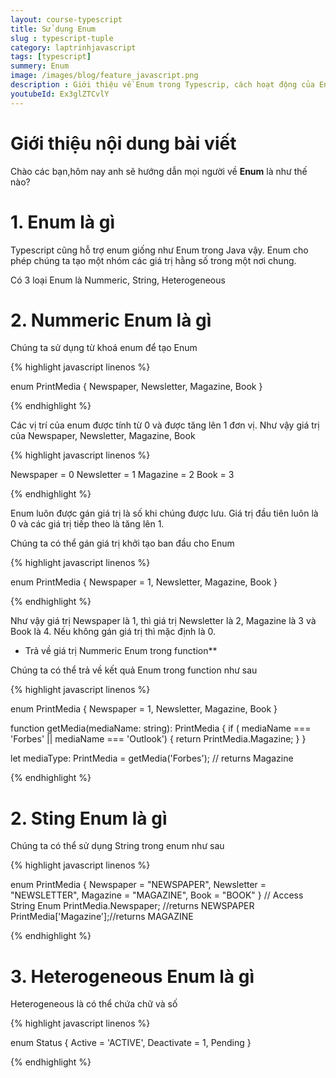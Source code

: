 ```yaml
---
layout: course-typescript
title: Sử dụng Enum  
slug : typescript-tuple
category: laptrinhjavascript
tags: [typescript]
summery: Enum   
image: /images/blog/feature_javascript.png
description : Giới thiệu về Enum trong Typescrip, cách hoạt động của Enum trong Typescrip
youtubeId: Ex3glZTCvlY
---
```


# **Giới thiệu nội dung bài viết**

Chào các bạn,hôm nay anh sẽ hướng dẫn mọi người về <b>Enum</b> là như thế nào? 

# **1. Enum là gì**

Typescript cũng hỗ trợ enum giống như Enum trong Java vậy. Enum cho phép chúng ta tạo một nhóm các giá trị hằng số trong một nơi chung.

Có 3 loại Enum là Nummeric, String, Heterogeneous


# **2. Nummeric Enum là gì**

Chúng ta sử dụng từ khoá enum để tạo Enum

{% highlight javascript  linenos %}

enum PrintMedia {
  Newspaper,
  Newsletter,
  Magazine,
  Book
}

{% endhighlight %}

Các vị trí của enum được tính từ 0 và được tăng lên 1 đơn vị. Như vậy giá trị của Newspaper, Newsletter, Magazine, Book

{% highlight javascript  linenos %}

Newspaper = 0
Newsletter = 1
Magazine = 2
Book = 3

{% endhighlight %}

Enum luôn được gán giá trị là số khi chúng được lưu. Giá trị đầu tiên luôn là 0 và các giá trị tiếp theo là tăng lên 1.

Chúng ta có thể gán giá trị khởi tạo ban đầu cho Enum

{% highlight javascript  linenos %}

enum PrintMedia {
  Newspaper = 1,
  Newsletter,
  Magazine,
  Book
}

{% endhighlight %}

Như vậy giá trị Newspaper là 1, thì giá trị Newsletter là 2, Magazine là 3 và Book là 4. Nếu không gán giá trị thì mặc định là 0.

- Trả về giá trị Nummeric Enum trong function**

Chúng ta có thể trả về kết quả Enum trong function như sau

{% highlight javascript  linenos %}

enum PrintMedia {
    Newspaper = 1,
    Newsletter,
    Magazine,
    Book
}

function getMedia(mediaName: string): PrintMedia {
    if (  mediaName === 'Forbes' || mediaName === 'Outlook') {
        return PrintMedia.Magazine;
    }
 }

let mediaType: PrintMedia = getMedia('Forbes'); // returns Magazine

{% endhighlight %}


# **2. Sting Enum là gì**

Chúng ta có thể sử dụng String trong enum như sau

{% highlight javascript  linenos %}

enum PrintMedia {
    Newspaper = "NEWSPAPER",
    Newsletter = "NEWSLETTER",
    Magazine = "MAGAZINE",
    Book = "BOOK"
}
// Access String Enum 
PrintMedia.Newspaper; //returns NEWSPAPER
PrintMedia['Magazine'];//returns MAGAZINE

{% endhighlight %}

# **3. Heterogeneous Enum là gì**

Heterogeneous là có thể chứa chữ và số

{% highlight javascript  linenos %}

enum Status { 
    Active = 'ACTIVE', 
    Deactivate = 1, 
    Pending
}

{% endhighlight %}







